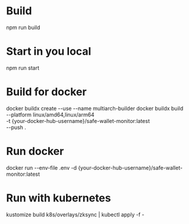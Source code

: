 # Build

npm run build

# Start in you local

npm run start

# Build for docker

docker buildx create --use --name multiarch-builder
docker buildx build \
  --platform linux/amd64,linux/arm64 \
  -t {your-docker-hub-username}/safe-wallet-monitor:latest \
  --push .

# Run docker

docker run --env-file .env -d {your-docker-hub-username}/safe-wallet-monitor:latest

# Run with kubernetes

kustomize build k8s/overlays/zksync | kubectl apply -f -